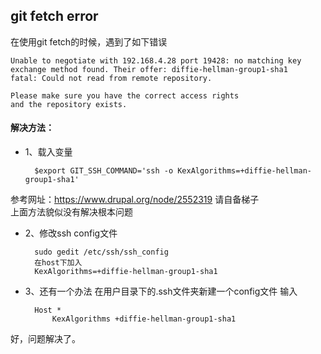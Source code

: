 ## git fetch error

在使用git fetch的时候，遇到了如下错误  

	Unable to negotiate with 192.168.4.28 port 19428: no matching key exchange method found. Their offer: diffie-hellman-group1-sha1
	fatal: Could not read from remote repository.

	Please make sure you have the correct access rights
	and the repository exists.

#### 解决方法：
* 1、载入变量
 
		$export GIT_SSH_COMMAND='ssh -o KexAlgorithms=+diffie-hellman-group1-sha1'

参考网址：https://www.drupal.org/node/2552319 请自备梯子  
上面方法貌似没有解决根本问题

* 2、修改ssh config文件
 
		sudo gedit /etc/ssh/ssh_config 
		在host下加入 
		KexAlgorithms=+diffie-hellman-group1-sha1

* 3、还有一个办法 
在用户目录下的.ssh文件夹新建一个config文件 
输入

		Host *  
		    KexAlgorithms +diffie-hellman-group1-sha1

好，问题解决了。